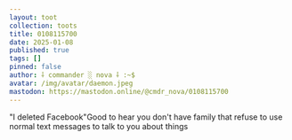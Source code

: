 ```yaml
---
layout: toot
collection: toots
title: 0108115700
date: 2025-01-08
published: true
tags: []
pinned: false
author: ⸸ commander ░ nova ⸸ :~$
avatar: /img/avatar/daemon.jpeg
mastodon: https://mastodon.online/@cmdr_nova/0108115700
---
```


"I deleted Facebook"Good to hear you don't have family that refuse to use normal text messages to talk to you about things
